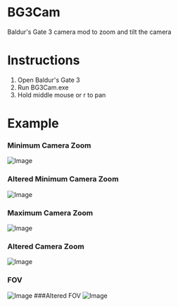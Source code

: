 # BG3Cam
 Baldur's Gate 3 camera mod to zoom and tilt the camera
# Instructions
1. Open Baldur's Gate 3
2. Run BG3Cam.exe
3. Hold middle mouse or r to pan

# Example
### Minimum Camera Zoom
![Image](https://steamuserimages-a.akamaihd.net/ugc/2035116610480718808/35AA388441C562EBAA585AE36032578F0A298FA6/)
### Altered Minimum Camera Zoom
![Image](https://steamuserimages-a.akamaihd.net/ugc/2035116610480719498/0BF7DCAC852798724BB87BE26DCBB1B7E02E976D/)

### Maximum Camera Zoom
![Image](https://steamuserimages-a.akamaihd.net/ugc/2035116610480725018/35EC67BB3BCAFB7A157B4991C8AEC41862CC05FA/)
### Altered Camera Zoom
![Image](https://steamuserimages-a.akamaihd.net/ugc/2035116610480725619/EB20D297E568F969F862282C74E6FBFBE17C5D1D/)

### FOV
![Image](https://steamuserimages-a.akamaihd.net/ugc/2035116610480728770/7175FDBB4F843DB0EE797D0FA9A59A224B82D3D3/)
###Altered FOV
![Image](https://steamuserimages-a.akamaihd.net/ugc/2035116610480729112/98A5462FE103A6F2B5FDBBC774476F9B5794D753/)
